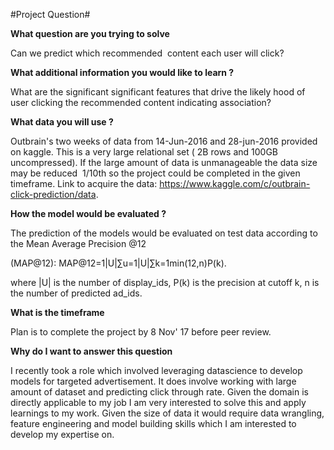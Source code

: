#Project Question#

**What question are you trying to solve**

  Can we predict which recommended  content each user will click?

**What additional information you would like to learn ?**

  What are the significant significant features that drive the likely hood of user clicking the recommended content indicating association?

**What data you will use ?**

  Outbrain's two weeks of data from 14-Jun-2016 and 28-jun-2016 provided on kaggle. This is a very large relational set ( 2B rows and 100GB uncompressed). If the large amount of data is unmanageable the data size may be reduced  1/10th so the project could be completed in the given timeframe.
  Link to acquire the data: <https://www.kaggle.com/c/outbrain-click-prediction/data>.  

**How the model would be evaluated ?**

  The prediction of the models would be evaluated on test data according to the Mean Average Precision @12  
  
  (MAP@12): MAP@12=1|U|∑u=1|U|∑k=1min(12,n)P(k). 

  where |U| is the number of display_ids, P(k) is the precision at cutoff k, n is the number of predicted ad_ids.   

**What is the timeframe**

  Plan is to complete the project by 8 Nov' 17 before peer review.
  
**Why do I want to answer this question**
  
  I recently took a role which involved leveraging datascience to develop models for targeted advertisement. It does involve working with large amount of dataset and predicting click through rate. Given the domain is directly applicable to my job I am very interested to solve this and apply learnings to my work. Given the size of data it would require data wrangling, feature engineering and model building skills which I am interested to develop my expertise on.
